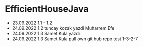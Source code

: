 ﻿# EfficientHouseJava
* 23.09.2022 1.1 - 1.2 
* 24.09.2022 1.2 
tuncay kozak yazdi
Muharrem Efe
* 24.09.2022 1.3 Samet Kula yazdı
* 24.09.2022 1.3 Samet Kula pull own git hub repo test
1-3-2-7
